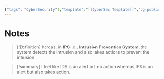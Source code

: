 ```yaml
---
{"tags":["CyberSecurity"],"template":"[[CyberSec Template]]","dg-publish":true,"permalink":"/600-coding/security/notes/cybersec-ips/","dgPassFrontmatter":true}
---
```


# Notes
>[!Definition] 
> hereas, in **IPS** i.e., **Intrusion Prevention System**, the system detects the intrusion and also takes actions to prevent the intrusion.

> [!summary] 
> I feel like IDS is an alert but no action whereas IPS is an alert but also takes action. 


